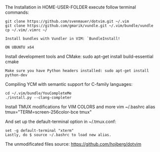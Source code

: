 The Installation in HOME-USER-FOLDER execute follow terminal commands:

    git clone https://github.com/svenmauer/dotvim.git ~/.vim
    git clone https://github.com/gmarik/vundle.git ~/.vim/bundle/vundle
    cp ~/.vim/.vimrc ~/

    Install bundles with Vundler in VIM: `BundleInstall!
    
    ON UBUNTU x64
Install development tools and CMake: sudo apt-get install build-essential cmake

    Make sure you have Python headers installed: sudo apt-get install python-dev

Compiling YCM with semantic support for C-family languages:

    cd ~/.vim/bundle/YouCompleteMe
    ./install.py --clang-completer
    
Install TMUX modifications for VIM COLORS and more
    vim ~/.bashrc
    alias tmux="TERM=screen-256color-bce tmux"
    
And set up the default-terminal option in ~/.tmux.conf:

    set -g default-terminal "xterm"
    Lastly, do $ source ~/.bashrc to load new alias.

The unmodificated files source: https://github.com/hojberg/dotvim
